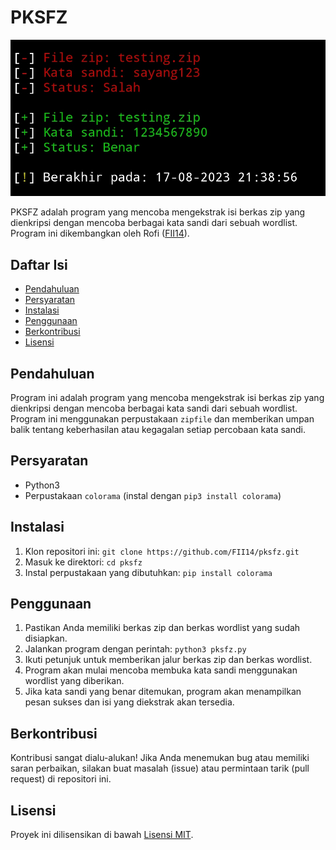 # PKSFZ

![](https://github.com/FII14/pksfz/blob/main/gambar.jpg)

PKSFZ adalah program yang mencoba mengekstrak isi berkas zip yang dienkripsi dengan mencoba berbagai kata sandi dari sebuah wordlist. Program ini dikembangkan oleh Rofi ([FII14](https://github.com/FII14)).

## Daftar Isi

- [Pendahuluan](#pendahuluan)
- [Persyaratan](#persyaratan)
- [Instalasi](#instalasi)
- [Penggunaan](#penggunaan)
- [Berkontribusi](#berkontribusi)
- [Lisensi](#lisensi)

## Pendahuluan

Program ini adalah program yang mencoba mengekstrak isi berkas zip yang dienkripsi dengan mencoba berbagai kata sandi dari sebuah wordlist. Program ini menggunakan perpustakaan `zipfile` dan memberikan umpan balik tentang keberhasilan atau kegagalan setiap percobaan kata sandi.

## Persyaratan

- Python3
- Perpustakaan `colorama` (instal dengan `pip3 install colorama`)

## Instalasi

1. Klon repositori ini: `git clone https://github.com/FII14/pksfz.git`
2. Masuk ke direktori: `cd pksfz`
3. Instal perpustakaan yang dibutuhkan: `pip install colorama`

## Penggunaan

1. Pastikan Anda memiliki berkas zip dan berkas wordlist yang sudah disiapkan.
2. Jalankan program dengan perintah: `python3 pksfz.py`
3. Ikuti petunjuk untuk memberikan jalur berkas zip dan berkas wordlist.
4. Program akan mulai mencoba membuka kata sandi menggunakan wordlist yang diberikan.
5. Jika kata sandi yang benar ditemukan, program akan menampilkan pesan sukses dan isi yang diekstrak akan tersedia.

## Berkontribusi

Kontribusi sangat dialu-alukan! Jika Anda menemukan bug atau memiliki saran perbaikan, silakan buat masalah (issue) atau permintaan tarik (pull request) di repositori ini.

## Lisensi

Proyek ini dilisensikan di bawah [Lisensi MIT](LICENSE).

